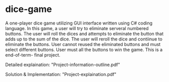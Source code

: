 # dice-game
A one-player dice game utilizing GUI interface written using C# coding language. In this game, a user will try to eliminate serveral numbered buttons. The user will roll the dices and attempts to eliminate the button that adds up to the sum of the dice. The user will reroll the dice and contiinue to eliminate the buttons. User cannot reused the eliminated buttons and must select different buttons. User must all the buttons to win the game. This is a end-of-term- final project.

Detailed explaination: "Project-information-outline.pdf"

Solution & Implementation: "Project-explaination.pdf" 
